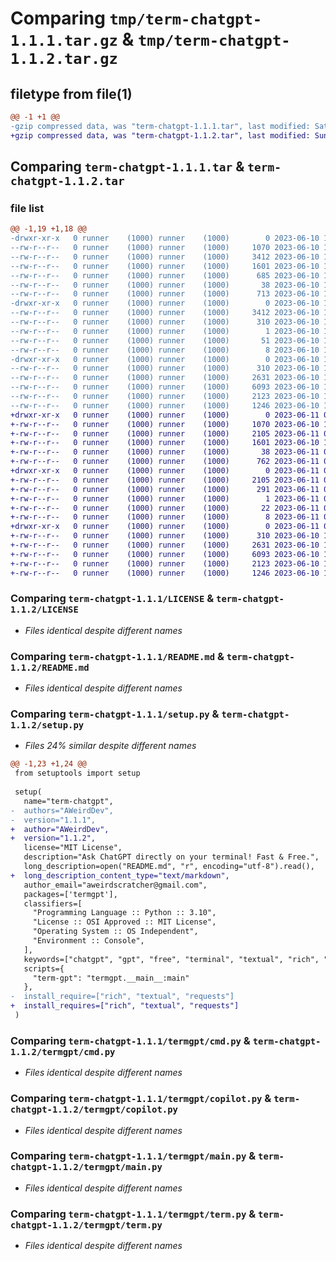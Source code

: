 # Comparing `tmp/term-chatgpt-1.1.1.tar.gz` & `tmp/term-chatgpt-1.1.2.tar.gz`

## filetype from file(1)

```diff
@@ -1 +1 @@
-gzip compressed data, was "term-chatgpt-1.1.1.tar", last modified: Sat Jun 10 15:03:25 2023, max compression
+gzip compressed data, was "term-chatgpt-1.1.2.tar", last modified: Sun Jun 11 00:40:05 2023, max compression
```

## Comparing `term-chatgpt-1.1.1.tar` & `term-chatgpt-1.1.2.tar`

### file list

```diff
@@ -1,19 +1,18 @@
-drwxr-xr-x   0 runner    (1000) runner    (1000)        0 2023-06-10 15:03:25.433526 term-chatgpt-1.1.1/
--rw-r--r--   0 runner    (1000) runner    (1000)     1070 2023-06-10 13:57:41.000000 term-chatgpt-1.1.1/LICENSE
--rw-r--r--   0 runner    (1000) runner    (1000)     3412 2023-06-10 15:03:25.433526 term-chatgpt-1.1.1/PKG-INFO
--rw-r--r--   0 runner    (1000) runner    (1000)     1601 2023-06-10 14:28:51.000000 term-chatgpt-1.1.1/README.md
--rw-r--r--   0 runner    (1000) runner    (1000)      685 2023-06-10 15:03:04.000000 term-chatgpt-1.1.1/pyproject.toml
--rw-r--r--   0 runner    (1000) runner    (1000)       38 2023-06-10 15:03:25.433526 term-chatgpt-1.1.1/setup.cfg
--rw-r--r--   0 runner    (1000) runner    (1000)      713 2023-06-10 15:03:06.000000 term-chatgpt-1.1.1/setup.py
-drwxr-xr-x   0 runner    (1000) runner    (1000)        0 2023-06-10 15:03:25.429526 term-chatgpt-1.1.1/term_chatgpt.egg-info/
--rw-r--r--   0 runner    (1000) runner    (1000)     3412 2023-06-10 15:03:24.000000 term-chatgpt-1.1.1/term_chatgpt.egg-info/PKG-INFO
--rw-r--r--   0 runner    (1000) runner    (1000)      310 2023-06-10 15:03:24.000000 term-chatgpt-1.1.1/term_chatgpt.egg-info/SOURCES.txt
--rw-r--r--   0 runner    (1000) runner    (1000)        1 2023-06-10 15:03:24.000000 term-chatgpt-1.1.1/term_chatgpt.egg-info/dependency_links.txt
--rw-r--r--   0 runner    (1000) runner    (1000)       51 2023-06-10 15:03:24.000000 term-chatgpt-1.1.1/term_chatgpt.egg-info/entry_points.txt
--rw-r--r--   0 runner    (1000) runner    (1000)        8 2023-06-10 15:03:24.000000 term-chatgpt-1.1.1/term_chatgpt.egg-info/top_level.txt
-drwxr-xr-x   0 runner    (1000) runner    (1000)        0 2023-06-10 15:03:25.433526 term-chatgpt-1.1.1/termgpt/
--rw-r--r--   0 runner    (1000) runner    (1000)      310 2023-06-10 14:02:02.000000 term-chatgpt-1.1.1/termgpt/__main__.py
--rw-r--r--   0 runner    (1000) runner    (1000)     2631 2023-06-10 13:40:59.000000 term-chatgpt-1.1.1/termgpt/cmd.py
--rw-r--r--   0 runner    (1000) runner    (1000)     6093 2023-06-10 14:21:05.000000 term-chatgpt-1.1.1/termgpt/copilot.py
--rw-r--r--   0 runner    (1000) runner    (1000)     2123 2023-06-10 14:11:05.000000 term-chatgpt-1.1.1/termgpt/main.py
--rw-r--r--   0 runner    (1000) runner    (1000)     1246 2023-06-10 13:41:18.000000 term-chatgpt-1.1.1/termgpt/term.py
+drwxr-xr-x   0 runner    (1000) runner    (1000)        0 2023-06-11 00:40:05.324145 term-chatgpt-1.1.2/
+-rw-r--r--   0 runner    (1000) runner    (1000)     1070 2023-06-10 13:57:41.000000 term-chatgpt-1.1.2/LICENSE
+-rw-r--r--   0 runner    (1000) runner    (1000)     2105 2023-06-11 00:40:05.324145 term-chatgpt-1.1.2/PKG-INFO
+-rw-r--r--   0 runner    (1000) runner    (1000)     1601 2023-06-10 14:28:51.000000 term-chatgpt-1.1.2/README.md
+-rw-r--r--   0 runner    (1000) runner    (1000)       38 2023-06-11 00:40:05.324145 term-chatgpt-1.1.2/setup.cfg
+-rw-r--r--   0 runner    (1000) runner    (1000)      762 2023-06-11 00:39:52.000000 term-chatgpt-1.1.2/setup.py
+drwxr-xr-x   0 runner    (1000) runner    (1000)        0 2023-06-11 00:40:05.320145 term-chatgpt-1.1.2/term_chatgpt.egg-info/
+-rw-r--r--   0 runner    (1000) runner    (1000)     2105 2023-06-11 00:40:05.000000 term-chatgpt-1.1.2/term_chatgpt.egg-info/PKG-INFO
+-rw-r--r--   0 runner    (1000) runner    (1000)      291 2023-06-11 00:40:05.000000 term-chatgpt-1.1.2/term_chatgpt.egg-info/SOURCES.txt
+-rw-r--r--   0 runner    (1000) runner    (1000)        1 2023-06-11 00:40:05.000000 term-chatgpt-1.1.2/term_chatgpt.egg-info/dependency_links.txt
+-rw-r--r--   0 runner    (1000) runner    (1000)       22 2023-06-11 00:40:05.000000 term-chatgpt-1.1.2/term_chatgpt.egg-info/requires.txt
+-rw-r--r--   0 runner    (1000) runner    (1000)        8 2023-06-11 00:40:05.000000 term-chatgpt-1.1.2/term_chatgpt.egg-info/top_level.txt
+drwxr-xr-x   0 runner    (1000) runner    (1000)        0 2023-06-11 00:40:05.324145 term-chatgpt-1.1.2/termgpt/
+-rw-r--r--   0 runner    (1000) runner    (1000)      310 2023-06-10 14:02:02.000000 term-chatgpt-1.1.2/termgpt/__main__.py
+-rw-r--r--   0 runner    (1000) runner    (1000)     2631 2023-06-10 13:40:59.000000 term-chatgpt-1.1.2/termgpt/cmd.py
+-rw-r--r--   0 runner    (1000) runner    (1000)     6093 2023-06-10 14:21:05.000000 term-chatgpt-1.1.2/termgpt/copilot.py
+-rw-r--r--   0 runner    (1000) runner    (1000)     2123 2023-06-10 14:11:05.000000 term-chatgpt-1.1.2/termgpt/main.py
+-rw-r--r--   0 runner    (1000) runner    (1000)     1246 2023-06-10 13:41:18.000000 term-chatgpt-1.1.2/termgpt/term.py
```

### Comparing `term-chatgpt-1.1.1/LICENSE` & `term-chatgpt-1.1.2/LICENSE`

 * *Files identical despite different names*

### Comparing `term-chatgpt-1.1.1/README.md` & `term-chatgpt-1.1.2/README.md`

 * *Files identical despite different names*

### Comparing `term-chatgpt-1.1.1/setup.py` & `term-chatgpt-1.1.2/setup.py`

 * *Files 24% similar despite different names*

```diff
@@ -1,23 +1,24 @@
 from setuptools import setup
 
 setup(
   name="term-chatgpt",
-  authors="AWeirdDev",
-  version="1.1.1",
+  author="AWeirdDev",
+  version="1.1.2",
   license="MIT License",
   description="Ask ChatGPT directly on your terminal! Fast & Free.",
   long_description=open("README.md", "r", encoding="utf-8").read(),
+  long_description_content_type="text/markdown",
   author_email="aweirdscratcher@gmail.com",
   packages=['termgpt'],
   classifiers=[
     "Programming Language :: Python :: 3.10",
     "License :: OSI Approved :: MIT License",
     "Operating System :: OS Independent",
     "Environment :: Console",
   ],
   keywords=["chatgpt", "gpt", "free", "terminal", "textual", "rich", "chat-gpt", "ai"],
   scripts={
     "term-gpt": "termgpt.__main__:main"
   },
-  install_require=["rich", "textual", "requests"]
+  install_requires=["rich", "textual", "requests"]
 )
```

### Comparing `term-chatgpt-1.1.1/termgpt/cmd.py` & `term-chatgpt-1.1.2/termgpt/cmd.py`

 * *Files identical despite different names*

### Comparing `term-chatgpt-1.1.1/termgpt/copilot.py` & `term-chatgpt-1.1.2/termgpt/copilot.py`

 * *Files identical despite different names*

### Comparing `term-chatgpt-1.1.1/termgpt/main.py` & `term-chatgpt-1.1.2/termgpt/main.py`

 * *Files identical despite different names*

### Comparing `term-chatgpt-1.1.1/termgpt/term.py` & `term-chatgpt-1.1.2/termgpt/term.py`

 * *Files identical despite different names*


